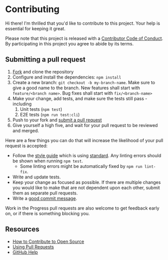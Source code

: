 # Contributing

[fork]: ../../fork
[pr]: /compare
[style]: https://standardjs.com/
[code-of-conduct]: CODE_OF_CONDUCT.md

Hi there! I'm thrilled that you'd like to contribute to this project. Your help is essential for keeping it great.

Please note that this project is released with a [Contributor Code of Conduct][code-of-conduct]. By participating in this project you agree to abide by its terms.

## Submitting a pull request

1. [Fork][fork] and clone the repository
2. Configure and install the dependencies: `npm install`
3. Create a new branch: `git checkout -b my-branch-name`. Make sure to give a good name to the branch. New features shall start with `feature/<branch name>`. Bug fixes shall start with `fix/<branch-name>`
4. Make your change, add tests, and make sure the tests still pass - including
   1. Unit tests (`npm test`)
   2. E2E tests (`npm run test:cli`)
5. Push to your fork and [submit a pull request][pr]
6. Give yourself a high five, and wait for your pull request to be reviewed and merged.

Here are a few things you can do that will increase the likelihood of your pull request is accepted:

- Follow the [style guide][style] which is using [standard][style]. Any linting errors should be shown when running `npm test`.
  - Some linting errors might be automatically fixed by `npm run lint-fix`.
- Write and update tests.
- Keep your change as focused as possible. If there are multiple changes you would like to make that are not dependent upon each other, submit them as separate pull requests.
- Write a [good commit message](http://tbaggery.com/2008/04/19/a-note-about-git-commit-messages.html).

Work in the Progress pull requests are also welcome to get feedback early on, or if there is something blocking you.

## Resources

- [How to Contribute to Open Source](https://opensource.guide/how-to-contribute/)
- [Using Pull Requests](https://help.github.com/articles/about-pull-requests/)
- [GitHub Help](https://help.github.com)

